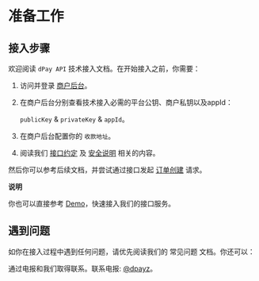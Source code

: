 # 准备工作



## 接入步骤

欢迎阅读 `dPay API` 技术接入文档。在开始接入之前，你需要：

1. 访问并登录 [商户后台](https://dpaycoin.com/login.html)。

2. 在商户后台分别查看技术接入必需的平台公钥、商户私钥以及appId：

    `publicKey` & `privateKey` & `appId`。

3. 在商户后台配置你的 `收款地址`。

4. 阅读我们 [接口约定](https://usoppz.github.io/dPay/#/interface_desc) 及 [安全说明](https://usoppz.github.io/dPay/#/security_desc) 相关的内容。

然后你可以参考后续文档，并尝试通过接口发起 [订单创建](https://usoppz.github.io/dPay/#/order_create) 请求。

**说明**

你也可以直接参考 [Demo](https://github.com/usoppz/dPayDemo-java)，快速接入我们的接口服务。

## 遇到问题

如你在接入过程中遇到任何问题，请优先阅读我们的 常见问题 文档。你还可以：

通过电报和我们取得联系。联系电报: [@dpayz](https://t.me/dpayz)。


